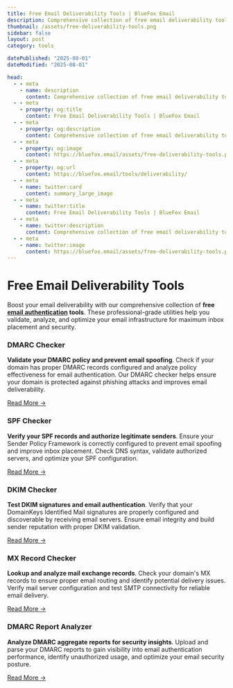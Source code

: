 ```yaml
---
title: Free Email Deliverability Tools | BlueFox Email
description: Comprehensive collection of free email deliverability tools including DMARC checker, SPF validator, DKIM verifier, MX record lookup, and DMARC report analyzer.
thumbnail: /assets/free-deliverability-tools.png
sidebar: false
layout: post
category: tools

datePublished: "2025-08-01"
dateModified: "2025-08-01"

head:
  - - meta
    - name: description
      content: Comprehensive collection of free email deliverability tools including DMARC checker, SPF validator, DKIM verifier, MX record lookup, and DMARC report analyzer.
  - - meta
    - property: og:title
      content: Free Email Deliverability Tools | BlueFox Email
  - - meta
    - property: og:description
      content: Comprehensive collection of free email deliverability tools including DMARC checker, SPF validator, DKIM verifier, MX record lookup, and DMARC report analyzer.
  - - meta
    - property: og:image
      content: https://bluefox.email/assets/free-deliverability-tools.png
  - - meta
    - property: og:url
      content: https://bluefox.email/tools/deliverability/
  - - meta
    - name: twitter:card
      content: summary_large_image
  - - meta
    - name: twitter:title
      content: Free Email Deliverability Tools | BlueFox Email
  - - meta
    - name: twitter:description
      content: Comprehensive collection of free email deliverability tools including DMARC checker, SPF validator, DKIM verifier, MX record lookup, and DMARC report analyzer.
  - - meta
    - name: twitter:image
      content: https://bluefox.email/assets/free-deliverability-tools.png
---
```


<GlossaryNavigation link="/tools" label="Back to Tools Home" />

# Free Email Deliverability Tools

Boost your email deliverability with our comprehensive collection of **free [email authentication](/email-sending-concepts/email-authentication.md) tools**. These professional-grade utilities help you validate, analyze, and optimize your email infrastructure for maximum inbox placement and security.

### DMARC Checker
**Validate your DMARC policy and prevent email spoofing**. Check if your domain has proper DMARC records configured and analyze policy effectiveness for email authentication. Our DMARC checker helps ensure your domain is protected against phishing attacks and improves email deliverability.

[Read More →](/tools/deliverability/dmarc-checker.md)


### SPF Checker  
**Verify your SPF records and authorize legitimate senders**. Ensure your Sender Policy Framework is correctly configured to prevent email spoofing and improve inbox placement. Check DNS syntax, validate authorized servers, and optimize your SPF configuration.

[Read More →](/tools/deliverability/spf-checker)


### DKIM Checker
**Test DKIM signatures and email authentication**. Verify that your DomainKeys Identified Mail signatures are properly configured and discoverable by receiving email servers. Ensure email integrity and build sender reputation with proper DKIM validation.

[Read More →](/tools/deliverability/dkim-checker)


### MX Record Checker
**Lookup and analyze mail exchange records**. Check your domain's MX records to ensure proper email routing and identify potential delivery issues. Verify mail server configuration and test SMTP connectivity for reliable email delivery.

[Read More →](/tools/deliverability/mx-checker)


### DMARC Report Analyzer
**Analyze DMARC aggregate reports for security insights**. Upload and parse your DMARC reports to gain visibility into email authentication performance, identify unauthorized usage, and optimize your email security posture.

[Read More →](/tools/deliverability/dmarc-report-analyzer.md)

